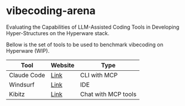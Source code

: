 # vibecoding-arena
Evaluating the Capabilities of LLM-Assisted Coding Tools in Developing Hyper-Structures on the Hyperware stack.

Bellow is the set of tools to be used to benchmark vibecoding on Hyperware (WIP).

| Tool            | Website                          |  Type |
|-----------------|----------------------------------|-------|
| Claude Code     | [Link](https://docs.anthropic.com/en/docs/agents-and-tools/claude-code/overview) | CLI with MCP |
| Windsurf        | [Link](https://codeium.com/windsurf)  | IDE |
| Kibitz          | [Link](https://github.com/nick1udwig/kibitz)  | Chat with MCP tools |
